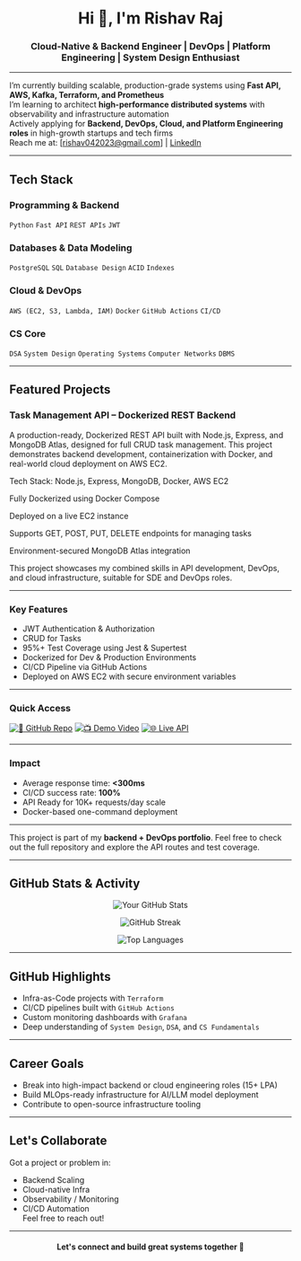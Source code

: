 <h1 align="center">Hi 👋, I'm Rishav Raj</h1>
<h3 align="center">Cloud-Native & Backend Engineer | DevOps | Platform Engineering | System Design Enthusiast</h3>

---

 I’m currently building scalable, production-grade systems using **Fast API, AWS, Kafka, Terraform, and Prometheus**  
 I’m learning to architect **high-performance distributed systems** with observability and infrastructure automation  
 Actively applying for **Backend, DevOps, Cloud, and Platform Engineering roles** in high-growth startups and tech firms  
 Reach me at: [rishav042023@gmail.com] | [LinkedIn](https://www.linkedin.com/in/rishav-raj-15b077249/)

---

##  Tech Stack

###  Programming & Backend
`Python` `Fast API` `REST APIs`  `JWT`

###  Databases & Data Modeling
`PostgreSQL` `SQL` `Database Design` `ACID` `Indexes`

###  Cloud & DevOps
`AWS (EC2, S3, Lambda, IAM)` `Docker` `GitHub Actions` `CI/CD`


###  CS Core
`DSA` `System Design` `Operating Systems` `Computer Networks` `DBMS`

---

##  Featured Projects

### Task Management API – Dockerized REST Backend
A production-ready, Dockerized REST API built with Node.js, Express, and MongoDB Atlas, designed for full CRUD task management. This project demonstrates backend development, containerization with Docker, and real-world cloud deployment on AWS EC2.

 Tech Stack: Node.js, Express, MongoDB, Docker, AWS EC2

 Fully Dockerized using Docker Compose

 Deployed on a live EC2 instance

 Supports GET, POST, PUT, DELETE endpoints for managing tasks

 Environment-secured MongoDB Atlas integration

 This project showcases my combined skills in API development, DevOps, and cloud infrastructure, suitable for SDE and DevOps roles.

---

###  Key Features

-  JWT Authentication & Authorization
-  CRUD for Tasks
-  95%+ Test Coverage using Jest & Supertest
-  Dockerized for Dev & Production Environments
-  CI/CD Pipeline via GitHub Actions
-  Deployed on AWS EC2 with secure environment variables
---

###  Quick Access

[![🔗 GitHub Repo](https://img.shields.io/badge/GitHub-Repo-24292F?logo=github&style=for-the-badge&logoColor=white)](https://github.com/your-username/notes-api)
[![📺 Demo Video](https://img.shields.io/badge/Demo-Video-red?style=for-the-badge&logo=youtube)](https://your-demo-link.com)
[![🌐 Live API](https://img.shields.io/badge/Live-API-success?style=for-the-badge&logo=vercel)](http://your-api-url.com)

---

###  Impact
-  Average response time: **<300ms**
-  CI/CD success rate: **100%**
-  API Ready for 10K+ requests/day scale
-  Docker-based one-command deployment
---

 This project is part of my **backend + DevOps portfolio**. Feel free to check out the full repository and explore the API routes and test coverage.

---

##  GitHub Stats & Activity

<p align="center">
  <img src="https://github-readme-stats.vercel.app/api?username=Rishav-R03&show_icons=true&theme=tokyonight" alt="Your GitHub Stats" />
</p>

<p align="center">
  <img src="https://github-readme-streak-stats.herokuapp.com?user=Rishav-R03&theme=tokyonight&date_format=M%20j%5B%2C%20Y%5D" alt="GitHub Streak" />
</p>

<p align="center">
  <img src="https://github-readme-stats.vercel.app/api/top-langs/?username=Rishav-R03&layout=compact&theme=tokyonight" alt="Top Languages" />
</p>

---

##  GitHub Highlights

-  Infra-as-Code projects with `Terraform`
-  CI/CD pipelines built with `GitHub Actions`
-  Custom monitoring dashboards with `Grafana`
-  Deep understanding of `System Design`, `DSA`, and `CS Fundamentals`

---

##  Career Goals

-  Break into high-impact backend or cloud engineering roles (15+ LPA)
-  Build MLOps-ready infrastructure for AI/LLM model deployment
-  Contribute to open-source infrastructure tooling

---

##  Let's Collaborate

Got a project or problem in:
- Backend Scaling
- Cloud-native Infra
- Observability / Monitoring
- CI/CD Automation  
Feel free to reach out!

---

<h4 align="center">Let's connect and build great systems together 🚀</h4>
